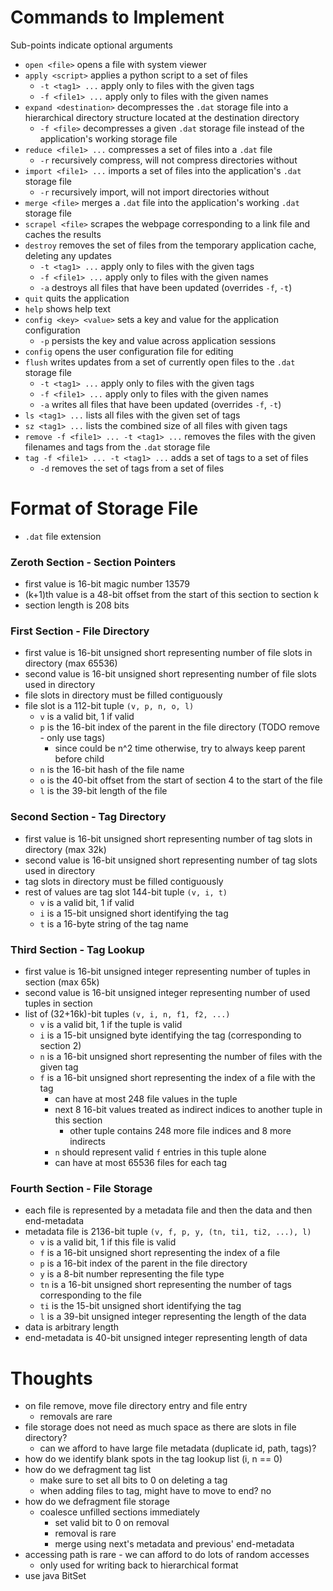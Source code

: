 # Commands to Implement
Sub-points indicate optional arguments

- `open <file>` opens a file with system viewer
- `apply <script>` applies a python script to a set of files
    - `-t <tag1> ...` apply only to files with the given tags
    - `-f <file1> ...` apply only to files with the given names
- `expand <destination>` decompresses the `.dat` storage file into a hierarchical directory structure located at the destination directory
    - `-f <file>` decompresses a given `.dat` storage file instead of the application's working storage file
- `reduce <file1> ...` compresses a set of files into a `.dat` file
    - `-r` recursively compress, will not compress directories without
- `import <file1> ...` imports a set of files into the application's `.dat` storage file
    - `-r` recursively import, will not import directories without
- `merge <file>` merges a `.dat` file into the application's working `.dat` storage file
- `scrapel <file>` scrapes the webpage corresponding to a link file and caches the results
- `destroy` removes the set of files from the temporary application cache, deleting any updates
    - `-t <tag1> ...` apply only to files with the given tags
    - `-f <file1> ...` apply only to files with the given names
    - `-a` destroys all files that have been updated (overrides `-f`, `-t`)
- `quit` quits the application
- `help` shows help text
- `config <key> <value>` sets a key and value for the application configuration
    - `-p` persists the key and value across application sessions
- `config` opens the user configuration file for editing
- `flush` writes updates from a set of currently open files to the `.dat` storage file
    - `-t <tag1> ...` apply only to files with the given tags
    - `-f <file1> ...` apply only to files with the given names
    - `-a` writes all files that have been updated (overrides `-f`, `-t`)
- `ls <tag1> ...` lists all files with the given set of tags
- `sz <tag1> ...` lists the combined size of all files with given tags
- `remove -f <file1> ... -t <tag1> ...` removes the files with the given filenames and tags from the `.dat` storage file
- `tag -f <file1> ... -t <tag1> ...` adds a set of tags to a set of files
    - `-d` removes the set of tags from a set of files

# Format of Storage File
- `.dat` file extension

### Zeroth Section - Section Pointers
- first value is 16-bit magic number 13579
- (k+1)th value is a 48-bit offset from the start of this section to section k
- section length is 208 bits

### First Section - File Directory
- first value is 16-bit unsigned short representing number of file slots in directory (max 65536)
- second value is 16-bit unsigned short representing number of file slots used in directory
- file slots in directory must be filled contiguously
- file slot is a 112-bit tuple `(v, p, n, o, l)`
    - `v` is a valid bit, 1 if valid
    - `p` is the 16-bit index of the parent in the file directory (TODO remove - only use tags)
        - since could be n^2 time otherwise, try to always keep parent before child
    - `n` is the 16-bit hash of the file name
    - `o` is the 40-bit offset from the start of section 4 to the start of the file
    - `l` is the 39-bit length of the file

### Second Section - Tag Directory
- first value is 16-bit unsigned short representing number of tag slots in directory (max 32k)
- second value is 16-bit unsigned short representing number of tag slots used in directory
- tag slots in directory must be filled contiguously
- rest of values are tag slot 144-bit tuple `(v, i, t)`
    - `v` is a valid bit, 1 if valid
    - `i` is a 15-bit unsigned short identifying the tag
    - `t` is a 16-byte string of the tag name

### Third Section - Tag Lookup
- first value is 16-bit unsigned integer representing number of tuples in section (max 65k)
- second value is 16-bit unsigned integer representing number of used tuples in section
- list of (32+16k)-bit tuples `(v, i, n, f1, f2, ...)`
    - `v` is a valid bit, 1 if the tuple is valid
    - `i` is a 15-bit unsigned byte identifying the tag (corresponding to section 2)
    - `n` is a 16-bit unsigned short representing the number of files with the given tag
    - `f` is a 16-bit unsigned short representing the index of a file with the tag
        - can have at most 248 file values in the tuple
        - next 8 16-bit values treated as indirect indices to another tuple in this section
            - other tuple contains 248 more file indices and 8 more indirects
        - `n` should represent valid `f` entries in this tuple alone
        - can have at most 65536 files for each tag

### Fourth Section - File Storage
- each file is represented by a metadata file and then the data and then end-metadata
- metadata file is 2136-bit tuple `(v, f, p, y, (tn, ti1, ti2, ...), l)`
    - `v` is a valid bit, 1 if this file is valid
    - `f` is a 16-bit unsigned short representing the index of a file
    - `p` is a 16-bit index of the parent in the file directory
    - `y` is a 8-bit number representing the file type
    - `tn` is a 16-bit unsigned short representing the number of tags corresponding to the file
    - `ti` is the 15-bit unsigned short identifying the tag
    - `l` is a 39-bit unsigned integer representing the length of the data
- data is arbitrary length
- end-metadata is 40-bit unsigned integer representing length of data

# Thoughts
- on file remove, move file directory entry and file entry
    - removals are rare
- file storage does not need as much space as there are slots in file directory?
    - can we afford to have large file metadata (duplicate id, path, tags)?
- how do we identify blank spots in the tag lookup list (i, n == 0)
- how do we defragment tag list
    - make sure to set all bits to 0 on deleting a tag
    - when adding files to tag, might have to move to end? no
- how do we defragment file storage
    - coalesce unfilled sections immediately
        - set valid bit to 0 on removal
        - removal is rare
        - merge using next's metadata and previous' end-metadata
- accessing path is rare - we can afford to do lots of random accesses
    - only used for writing back to hierarchical format
- use java BitSet